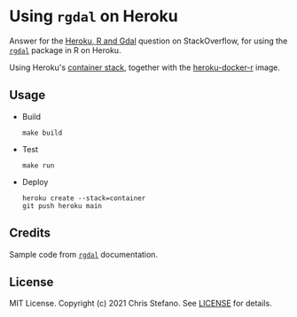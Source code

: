 # Using `rgdal` on Heroku

Answer for the [Heroku, R and Gdal][question] question on StackOverflow, for using the [`rgdal`][rgdal] package in R on Heroku.

Using Heroku's [container stack][container-stack], together with the [heroku-docker-r][heroku-docker-r] image.

## Usage

* Build

  ```
  make build
  ```

* Test

  ```
  make run
  ```

* Deploy

  ```
  heroku create --stack=container
  git push heroku main
  ```

## Credits

Sample code from [`rgdal`][rgdal] documentation.

## License

MIT License. Copyright (c) 2021 Chris Stefano. See [LICENSE](LICENSE) for details.

<!-- links -->

[container-stack]: https://devcenter.heroku.com/categories/deploying-with-docker
[rgdal]: https://cran.r-project.org/web/packages/rgdal/index.html
[heroku-docker-r]: https://github.com/virtualstaticvoid/heroku-docker-r
[question]: https://stackoverflow.com/questions/70117665/heroku-r-and-gdal
[registry]: https://devcenter.heroku.com/articles/container-registry-and-runtime
